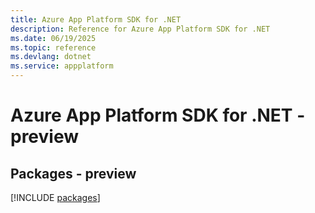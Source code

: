 ```yaml
---
title: Azure App Platform SDK for .NET
description: Reference for Azure App Platform SDK for .NET
ms.date: 06/19/2025
ms.topic: reference
ms.devlang: dotnet
ms.service: appplatform
---
```

# Azure App Platform SDK for .NET - preview
## Packages - preview
[!INCLUDE [packages](app-platform-index.md)]